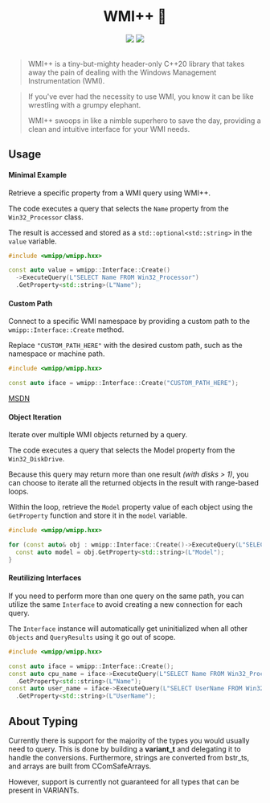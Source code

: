 <h1 align="center">WMI++ 🤕</h1>

<div align="center">
  <img src="https://img.shields.io/badge/c%2B%2B-20-orange"/>
  <img src="https://img.shields.io/badge/license-MIT-blue.svg"/>
</div>

<br>

> WMI++ is a tiny-but-mighty header-only C++20 library that takes away the pain of dealing with the Windows Management Instrumentation (WMI).

> If you've ever had the necessity to use WMI, you know it can be like wrestling with a grumpy elephant.
> 
> WMI++ swoops in like a nimble superhero to save the day, providing a clean and intuitive interface for your WMI needs.

## Usage

#### Minimal Example

Retrieve a specific property from a WMI query using WMI++.

The code executes a query that selects the `Name` property from the `Win32_Processor` class.

The result is accessed and stored as a `std::optional<std::string>` in the `value` variable.

```cpp
#include <wmipp/wmipp.hxx>

const auto value = wmipp::Interface::Create()
  ->ExecuteQuery(L"SELECT Name FROM Win32_Processor")
  .GetProperty<std::string>(L"Name");
```

#### Custom Path

Connect to a specific WMI namespace by providing a custom path to the `wmipp::Interface::Create` method.

Replace `"CUSTOM_PATH_HERE"` with the desired custom path, such as the namespace or machine path.

```cpp
#include <wmipp/wmipp.hxx>

const auto iface = wmipp::Interface::Create("CUSTOM_PATH_HERE");
```

[MSDN](https://learn.microsoft.com/en-us/windows/win32/wmisdk/describing-the-location-of-a-wmi-object)

#### Object Iteration

Iterate over multiple WMI objects returned by a query.

The code executes a query that selects the Model property from the `Win32_DiskDrive`.

Because this query may return more than one result _(with disks > 1)_, you can choose to iterate
all the returned objects in the result with range-based loops.

Within the loop, retrieve the `Model` property value of each object using the `GetProperty` function and store it in the `model` variable.

```cpp
#include <wmipp/wmipp.hxx>

for (const auto& obj : wmipp::Interface::Create()->ExecuteQuery(L"SELECT Model FROM Win32_DiskDrive")) {
  const auto model = obj.GetProperty<std::string>(L"Model");
}
```

#### Reutilizing Interfaces

If you need to perform more than one query on the same path, you can utilize the same `Interface` to avoid creating
a new connection for each query.

The `Interface` instance will automatically get uninitialized when all other `Objects` and `QueryResults`
using it go out of scope.

```cpp
#include <wmipp/wmipp.hxx>

const auto iface = wmipp::Interface::Create();
const auto cpu_name = iface->ExecuteQuery(L"SELECT Name FROM Win32_Processor")
  .GetProperty<std::string>(L"Name");
const auto user_name = iface->ExecuteQuery(L"SELECT UserName FROM Win32_ComputerSystem")
  .GetProperty<std::string>(L"UserName");
```

## About Typing

Currently there is support for the majority of the types you would usually need to query.
This is done by building a __variant_t__ and delegating it to handle the conversions.
Furthermore, strings are converted from bstr_ts, and arrays are built from CComSafeArrays.

However, support is currently not guaranteed for all types that can be present in VARIANTs.

